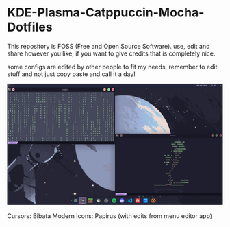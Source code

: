 # KDE-Plasma-Catppuccin-Mocha-Dotfiles
This repository is FOSS (Free and Open Source Software). use, edit and share however you like, if you want to give credits that is completely nice.

some configs are edited by other people to  fit my needs, remember to edit stuff and not just copy paste and call it a day!

![overview](https://github.com/elia83333/KDE-Catppuccin-Mocha-Dotfiles/blob/main/pasted%20file.png)

Cursors: Bibata Modern
Icons: Papirus (with edits from menu editor app)
